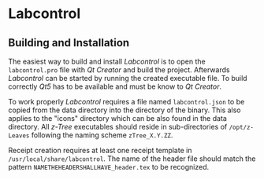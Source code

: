 # Labcontrol

## Building and Installation

The easiest way to build and install _Labcontrol_ is to open the `labcontrol.pro` file with _Qt Creator_ and build the project. Afterwards _Labcontrol_ can be started by running the created executable file. To build correctly _Qt5_ has to be available and must be know to _Qt Creator_.

To work properly _Labcontrol_ requires a file named `labcontrol.json` to be copied from the data directory into the directory of the binary. This also applies to the "icons" directory which can be also found in the data directory. All _z-Tree_ executables should reside in sub-directories of `/opt/z-Leaves` following the naming scheme `zTree_X.Y.ZZ`.

Receipt creation requires at least one receipt template in `/usr/local/share/labcontrol`. The name of the header file should match the pattern `NAMETHEHEADERSHALLHAVE_header.tex` to be recognized.
